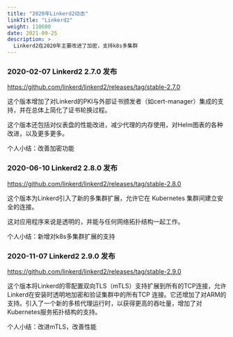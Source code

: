 ```yaml
---
title: "2020年Linkerd2动态"
linkTitle: "Linkerd2"
weight: 110600
date: 2021-09-25
description: >
  Linkerd2在2020年主要改进了加密，支持k8s多集群
---
```


### 2020-02-07 Linkerd2 2.7.0 发布

https://github.com/linkerd/linkerd2/releases/tag/stable-2.7.0

这个版本增加了对Linkerd的PKI与外部证书颁发者（如cert-manager）集成的支持，并在总体上简化了证书轮换过程。

这个版本还包括对仪表盘的性能改进，减少代理的内存使用，对Helm图表的各种改进，以及更多更多。

个人小结：改善加密功能

### 2020-06-10 Linkerd2 2.8.0 发布

https://github.com/linkerd/linkerd2/releases/tag/stable-2.8.0

这个版本为Linkerd引入了新的多集群扩展，允许它在 Kubernetes 集群间建立安全的连接。

这对应用程序来说是透明的，并能与任何网络拓扑结构一起工作。

个人小结：新增对k8s多集群扩展的支持

### 2020-11-07 Linkerd2 2.9.0 发布

https://github.com/linkerd/linkerd2/releases/tag/stable-2.9.0

这个版本将Linkerd的零配置双向TLS（mTLS）支持扩展到所有的TCP连接，允许Linkerd在安装时透明地加密和验证集群中的所有TCP 连接。它还增加了对ARM的支持。引入了一个新的多核代理运行时，以获得更高的吞吐量，增加了对Kubernetes服务拓扑结构的支持。

个人小结：改进mTLS，改善性能

